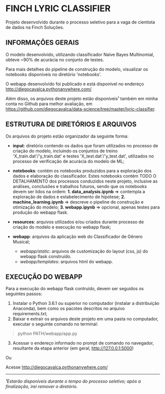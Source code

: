 ﻿# FINCH LYRIC CLASSIFIER

Projeto desenvolvido durante o processo seletivo para a vaga de cientista de dados na Finch Soluções.

## INFORMAÇÕES GERAIS

O modelo desenvolvido, utilizando classificador Naïve Bayes Multinomial, obteve ~90% de acurácia no conjunto de testes. 

Para mais detalhes do pipeline de construção do modelo, visualizar os notebooks disponíveis no diretório 'notebooks'.

O webapp desenvolvido foi publicado e está disponível no endereço http://diegocavalca.pythonanywhere.com/

Além disso, os arquivos deste projeto estão disponíveis¹ também em minha conta no Github para melhor avaliação, em https://github.com/diegocavalca/data-science/tree/master/lyric-classifier.

## ESTRUTURA DE DIRETÓRIOS E ARQUIVOS

Os arquivos do projeto estão organizador da seguinte forma:

- **input**: diretório contendo os dados que foram utilizados no processo de criação do modelo, incluindo os conjuntos de treino 'X_train.dat'/'y_train.dat' e testes 'X_test.dat'/'y_test.dat', utilizados no processo de verificação de acurácia do modelo de ML;

- **notebooks**: contém os notebooks produzidos para a exploração dos dados e elaboração do classificador. Estes notebooks contém TODO O DETALHAMENTO dos processos conduzidos neste projeto, inclusive as análises, conclusões e trabalhos futuros, sendo que os notebooks devem ser lidos na ordem:
	**1. data_analysis.ipynb** => contempla a exploração de dados e estabelecimento de hipótese;
	**2. machine_learning.ipynb** => descreve o pipeline de construção e otimização do modelo;
	**3. webapp.ipynb** => opcional, apenas testes para produção do webapp flask.
	
- **resources**: arquivos utilizados e/ou criados durante processo de criação do modelo e execução no webapp flask;

- **webapp**: arquivos da aplicação web do Classificador de Gênero Musical;
	- *webapp/static*: arquivos de customização do layout (css, js) do webapp flask construído.
	- *webapp/templates*: arquivos html do webapp.

## EXECUÇÃO DO WEBAPP

Para a execução do webapp flask contruído, devem ser seguidos os seguintes passos:

1. Instalar o Python 3.6.1 ou superior no computador (instalar a distribuição Anaconda), bem como os pacotes descritos no arquivo requirements.txt;
2. Baixar e extrair os arquivos deste projeto em uma pasta no computador, executar o seguinte comando no terminal:
> python PATH/webapp/app.py
3. Acessar o endereço informado no prompt de comando no navegador, resultante da etapa anterior (em geral, http://127.0.0.1:5000)

Ou

Acesse http://diegocavalca.pythonanywhere.com/


---
*¹Estarão disponíveis durante o tempo do processo seletivo; após a finalização, irei remover o diretório.*
